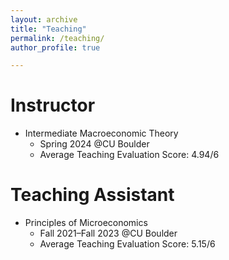 ```yaml
---
layout: archive
title: "Teaching"
permalink: /teaching/
author_profile: true

---
```




Instructor
======
* Intermediate Macroeconomic Theory
  * Spring 2024 @CU Boulder
  * Average Teaching Evaluation Score: 4.94/6

Teaching Assistant
======
* Principles of Microeconomics
  * Fall 2021–Fall 2023 @CU Boulder
  * Average Teaching Evaluation Score: 5.15/6

